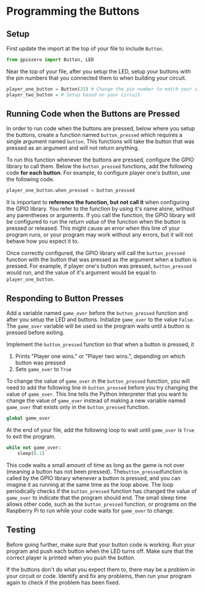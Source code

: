 # Programming the Buttons

## Setup

First update the import at the top of your file to include `Button`.

```py
from gpiozero import Button, LED
```

Near the top of your file, after you setup the LED, setup your buttons with the pin numbers that you connected them to when building your circuit.

```py
player_one_button = Button(25) # Change the pin number to match your circuit
player_two_button = # Setup based on your circuit
```

## Running Code when the Buttons are Pressed

In order to run code when the buttons are pressed, below where you setup the buttons, create a function named `button_pressed` which requires a single argument named `button`. This functions will take the button that was pressed as an argument and will not return anything.

To run this function whenever the buttons are pressed, configure the GPIO library to call them. Below the `button_pressed` functions, add the following code **for each button**. For example, to configure player one's button, use the following code.

```py
player_one_button.when_pressed = button_pressed
```

It is important to **reference the function, but not call it** when configuring the GPIO library. You refer to the function by using it's name alone, without any parentheses or arguments. If you call the function, the GPIO library will be configured to run the _return value_ of the function when the button is pressed or released. This might cause an error when this line of your program runs, or your program may work without any errors, but it will not behave how you expect it to.

Once correctly configured, the GPIO library will call the `button_pressed` function with the button that was pressed as the argument when a button is pressed. For example, if player one's button was pressed, `button_pressed` would run, and the value of it's argument would be equal to `player_one_button`.

## Responding to Button Presses

Add a variable named `game_over` before the `button_pressed` function and after you setup the LED and buttons. Initialize `game_over` to the value `False`. The `game_over` variable will be used so the program waits until a button is pressed before exiting.

Implement the `button_pressed` function so that when a button is pressed, it

1. Prints "Player one wins." or "Player two wins.", depending on which button was pressed
2. Sets `game_over` to `True`

To change the value of `game_over` in the `button_pressed` function, you will need to add the following line in `button_pressed` before you try changing the value of `game_over`. This line tells the Python interpreter that you want to change the value of `game_over` instead of making a new variable named `game_over` that exists only in the `button_pressed` function.

```py
global game_over
```

At the end of your file, add the following loop to wait until `game_over` is `True` to exit the program.

```py
while not game_over:
    sleep(0.1)
```

This code waits a small amount of time as long as the game is not over \(meaning a button has not been pressed\). The`button_pressed`function is called by the GPIO library whenever a button is pressed, and you can imagine it as running at the same time as the loop above. The loop periodically checks if the `button_pressed` function has changed the value of `game_over` to indicate that the program should end. The small sleep time allows other code, such as the `button_pressed` function, or programs on the Raspberry Pi to run while your code waits for `game_over` to change.

## Testing

Before going further, make sure that your button code is working. Run your program and push each button when the LED turns off. Make sure that the correct player is printed when you push the button.

If the buttons don't do what you expect them to, there may be a problem in your circuit or code. Identify and fix any problems, then run your program again to check if the problem has been fixed.